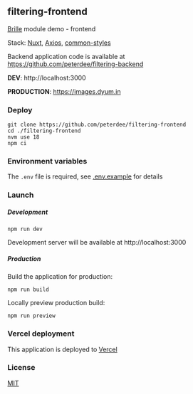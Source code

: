 ## filtering-frontend

[Brille](https://github.com/julyskies/brille) module demo - frontend

Stack: [Nuxt](https://nuxt.com), [Axios](https://axios-http.com), [common-styles](https://github.com/julyskies/common-styles)

Backend application code is available at https://github.com/peterdee/filtering-backend

**DEV**: http://localhost:3000

**PRODUCTION**: https://images.dyum.in

### Deploy

```shell script
git clone https://github.com/peterdee/filtering-frontend
cd ./filtering-frontend
nvm use 18
npm ci
```

### Environment variables

The `.env` file is required, see [.env.example](.env.example) for details

### Launch

##### Development

```shell script
npm run dev
```

Development server will be available at http://localhost:3000

##### Production

Build the application for production:

```shell script
npm run build
```

Locally preview production build:

```shell script
npm run preview
```

### Vercel deployment

This application is deployed to [Vercel](https://vercel.com)

### License

[MIT](./LICENSE.md)
